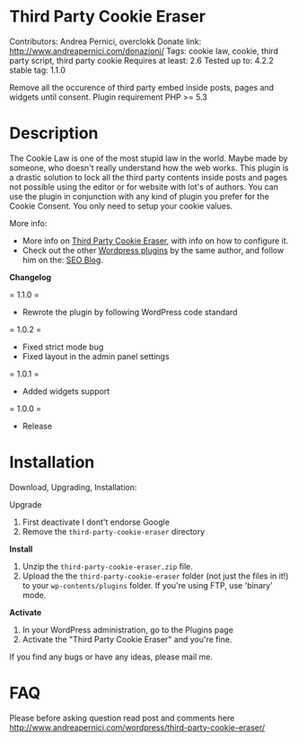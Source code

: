 # Third Party Cookie Eraser 
Contributors: Andrea Pernici, overclokk
Donate link: http://www.andreapernici.com/donazioni/
Tags: cookie law, cookie, third party script, third party cookie
Requires at least: 2.6
Tested up to: 4.2.2
stable tag: 1.1.0

Remove all the occurence of third party embed inside posts, pages and widgets until consent. Plugin requirement PHP >= 5.3

# Description 

The Cookie Law is one of the most stupid law in the world. Maybe made by someone, who doesn't really understand how the web works. 
This plugin is a drastic solution to lock all the third party contents inside posts and pages not possible using the editor or for website with lot's of authors.
You can use the plugin in conjunction with any kind of plugin you prefer for the Cookie Consent. You only need to setup your cookie values.

More info:

* More info on [Third Party Cookie Eraser](http://www.andreapernici.com/wordpress/third-party-cookie-eraser/), with info on how to configure it.
* Check out the other [Wordpress plugins](http://www.andreapernici.com/wordpress/) by the same author, and follow him on the: [SEO Blog](http://seoblog.giorgiotave.it/).

**Changelog**

= 1.1.0 =
* Rewrote the plugin by following WordPress code standard

= 1.0.2 =
* Fixed strict mode bug
* Fixed layout in the admin panel settings

= 1.0.1 =
* Added widgets support


= 1.0.0 =
* Release

# Installation 

Download, Upgrading, Installation:

Upgrade

1. First deactivate I dont't endorse Google
1. Remove the `third-party-cookie-eraser` directory

**Install**

1. Unzip the `third-party-cookie-eraser.zip` file. 
1. Upload the the `third-party-cookie-eraser` folder (not just the files in it!) to your `wp-contents/plugins` folder. If you're using FTP, use 'binary' mode.

**Activate**

1. In your WordPress administration, go to the Plugins page
1. Activate the "Third Party Cookie Eraser" and you're fine.

If you find any bugs or have any ideas, please mail me.

# FAQ

Please before asking question read post and comments here http://www.andreapernici.com/wordpress/third-party-cookie-eraser/